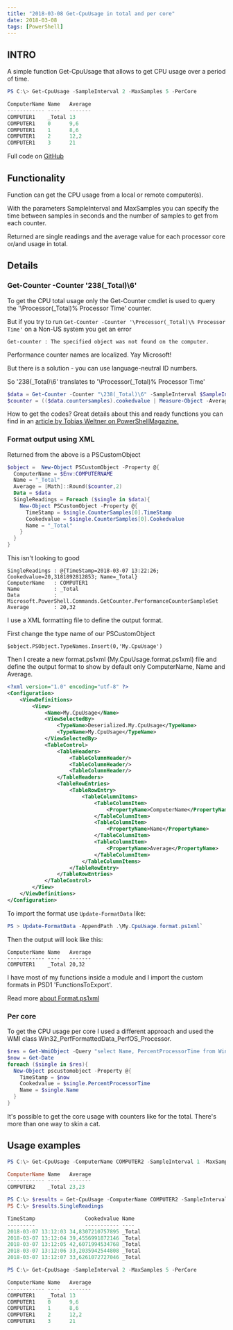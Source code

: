 ```yaml
---
title: "2018-03-08 Get-CpuUsage in total and per core"
date: 2018-03-08
tags: [PowerShell]
---
```


## INTRO

A simple function Get-CpuUsage that allows to get CPU usage over a period of time.

```PowerShell
PS C:\> Get-CpuUsage -SampleInterval 2 -MaxSamples 5 -PerCore

ComputerName Name   Average
------------ ----   -------
COMPUTER1    _Total 13     
COMPUTER1    0      9,6    
COMPUTER1    1      8,6    
COMPUTER1    2      12,2   
COMPUTER1    3      21    
```

Full code on [GitHub](https://github.com/amnich/Get-CpuUsage)

## Functionality

Function can get the CPU usage from a local or remote computer(s). 

With the parameters SampleInterval and MaxSamples you can specify the time between samples in seconds and the number of samples to get from each counter.

Returned are single readings and the average value for each processor core or/and usage in total.

## Details

### Get-Counter -Counter '238(_Total)\6'

To get the CPU total usage only the Get-Counter cmdlet is used to query the '\Processor(_Total)\% Processor Time' counter.

But if you try to run `Get-Counter -Counter '\Processor(_Total)\% Processor Time'` on a Non-US system you get an error
```
Get-counter : The specified object was not found on the computer.
```

Performance counter names are localized. Yay Microsoft!

But there is a solution - you can use language-neutral ID numbers.

So '238(_Total)\6' translates to '\Processor(_Total)\% Processor Time'

```powershell
$data = Get-Counter -Counter "\238(_Total)\6" -SampleInterval $SampleInterval -MaxSamples $MaxSamples 
$counter = (($data.countersamples).cookedvalue | Measure-Object -Average).average
```

How to get the codes? Great details about this and ready functions you can find in an [article by Tobias Weltner on PowerShellMagazine.](http://www.powershellmagazine.com/2013/07/19/querying-performance-counters-from-powershell/)

### Format output using XML

Returned from the above is a PSCustomObject

```powershell
$object =  New-Object PSCustomObject -Property @{
  ComputerName = $Env:COMPUTERNAME
  Name = "_Total"
  Average = [Math]::Round($counter,2)
  Data = $data
  SingleReadings = Foreach ($single in $data){
    New-Object PSCustomObject -Property @{
      TimeStamp = $single.CounterSamples[0].TimeStamp
      Cookedvalue = $single.CounterSamples[0].Cookedvalue
      Name = "_Total"
    }
  }		
}
```
This isn't looking to good
```
SingleReadings : @{TimeStamp=2018-03-07 13:22:26; Cookedvalue=20,3181892812853; Name=_Total}
ComputerName   : COMPUTER1
Name           : _Total
Data           : Microsoft.PowerShell.Commands.GetCounter.PerformanceCounterSampleSet
Average        : 20,32
```

I use a XML formatting file to define the output format.

First change the type name of our PSCustomObject
```
$object.PSObject.TypeNames.Insert(0,'My.CpuUsage')
```

Then I create a new format.ps1xml (My.CpuUsage.format.ps1xml) file and define the output format to show by default only ComputerName, Name and Average.

```xml
<?xml version="1.0" encoding="utf-8" ?>
<Configuration>
	<ViewDefinitions>
		<View>
			<Name>My.CpuUsage</Name>
			<ViewSelectedBy>
				<TypeName>Deserialized.My.CpuUsage</TypeName>
				<TypeName>My.CpuUsage</TypeName>				
			</ViewSelectedBy>
			<TableControl>
				<TableHeaders>
					<TableColumnHeader/>												
					<TableColumnHeader/>
					<TableColumnHeader/>
				</TableHeaders>
				<TableRowEntries>
					<TableRowEntry>
						<TableColumnItems>
							<TableColumnItem>
								<PropertyName>ComputerName</PropertyName>
							</TableColumnItem>							
							<TableColumnItem>
								<PropertyName>Name</PropertyName>
							</TableColumnItem>
							<TableColumnItem>
								<PropertyName>Average</PropertyName>
							</TableColumnItem>							
						</TableColumnItems>
					</TableRowEntry>
				</TableRowEntries>
			</TableControl>
		</View>
	</ViewDefinitions>
</Configuration>
```

To import the format use `Update-FormatData` like:
```Powershell
PS > Update-FormatData -AppendPath .\My.CpuUsage.format.ps1xml`
```

Then the output will look like this:

```
ComputerName Name   Average
------------ ----   -------
COMPUTER1    _Total 20,32
```

I have most of my functions inside a module and I import the custom formats in PSD1 'FunctionsToExport'.

Read more [about Format.ps1xml](https://docs.microsoft.com/en-us/powershell/module/microsoft.powershell.core/about/about_format.ps1xml?view=powershell-6)

### Per core

To get the CPU usage per core I used a different approach and used the WMI class Win32_PerfFormattedData_PerfOS_Processor.
```powershell
$res = Get-WmiObject -Query "select Name, PercentProcessorTime from Win32_PerfFormattedData_PerfOS_Processor" 
$now = Get-Date
foreach ($single in $res){
  New-Object pscustomobject -Property @{
    TimeStamp = $now
    Cookedvalue = $single.PercentProcessorTime
    Name = $single.Name
  }
}
```
It's possible to get the core usage with counters like for the total. There's more than one way to skin a cat.

## Usage examples

```PowerShell
PS C:\> Get-CpuUsage -ComputerName COMPUTER2 -SampleInterval 1 -MaxSamples 5

ComputerName Name   Average
------------ ----   -------
COMPUTER2    _Total 23,23
```

```PowerShell
PS C:\> $results = Get-CpuUsage -ComputerName COMPUTER2 -SampleInterval 1 -MaxSamples 5
PS C:\> $results.SingleReadings

TimeStamp                Cookedvalue Name  
---------                ----------- ----  
2018-03-07 13:12:03 34,8307210757895 _Total
2018-03-07 13:12:04 39,4556991872146 _Total
2018-03-07 13:12:05 42,6071994534768 _Total
2018-03-07 13:12:06 33,2035942544808 _Total
2018-03-07 13:12:07 33,6261072727046 _Total
```

```PowerShell
PS C:\> Get-CpuUsage -SampleInterval 2 -MaxSamples 5 -PerCore

ComputerName Name   Average
------------ ----   -------
COMPUTER1    _Total 13     
COMPUTER1    0      9,6    
COMPUTER1    1      8,6    
COMPUTER1    2      12,2   
COMPUTER1    3      21    
 ```
